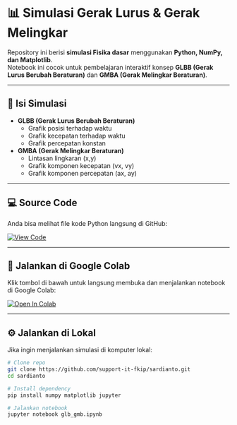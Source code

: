 # 📊 Simulasi Gerak Lurus & Gerak Melingkar

Repository ini berisi **simulasi Fisika dasar** menggunakan **Python, NumPy, dan Matplotlib**.  
Notebook ini cocok untuk pembelajaran interaktif konsep **GLBB (Gerak Lurus Berubah Beraturan)** dan **GMBA (Gerak Melingkar Beraturan)**.

---

## 📂 Isi Simulasi
- **GLBB (Gerak Lurus Berubah Beraturan)**
  - Grafik posisi terhadap waktu
  - Grafik kecepatan terhadap waktu
  - Grafik percepatan konstan
- **GMBA (Gerak Melingkar Beraturan)**
  - Lintasan lingkaran (x,y)
  - Grafik komponen kecepatan (vx, vy)
  - Grafik komponen percepatan (ax, ay)

---

## 💻 Source Code
Anda bisa melihat file kode Python langsung di GitHub:

<a href="https://github.com/support-it-fkip/sardianto/blob/main/glb_gmb.py" target="_blank">
  <img src="https://img.shields.io/badge/📂%20View%20Code-Python-blue?style=for-the-badge&logo=github" alt="View Code"/>
</a>

---

## 🚀 Jalankan di Google Colab
Klik tombol di bawah untuk langsung membuka dan menjalankan notebook di Google Colab:

<a href="https://colab.research.google.com/github/support-it-fkip/sardianto/blob/main/glb_gmb.ipynb" target="_blank">
  <img src="https://colab.research.google.com/assets/colab-badge.svg" alt="Open In Colab"/>
</a>

---

## ⚙️ Jalankan di Lokal
Jika ingin menjalankan simulasi di komputer lokal:

```bash
# Clone repo
git clone https://github.com/support-it-fkip/sardianto.git
cd sardianto

# Install dependency
pip install numpy matplotlib jupyter

# Jalankan notebook
jupyter notebook glb_gmb.ipynb
